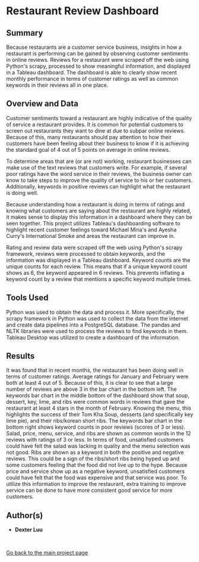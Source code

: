 # Restaurant Review Dashboard

## Summary
Because restaurants are a customer service business, insights in how a restaurant is performing can be gained by observing customer sentiments in online reviews. Reviews for a restaurant were scraped off the web using Python's scrapy, processed to show meaningful information, and displayed in a Tableau dashboard. The dashboard is able to clearly show recent monthly performance in terms of customer ratings as well as common keywords in their reviews all in one place.

## Overview and Data
Customer sentiments toward a restaurant are highly indicative of the quality of service a restaurant provides. It is common for potential customers to screen out restaurants they want to dine at due to subpar online reviews. Because of this, many restaurants should pay attention to how their customers have been feeling about their business to know if it is achieving the standard goal of 4 out of 5 points on average in online reviews.

To determine areas that are (or are not) working, restaurant businesses can make use of the text reviews that customers write. For example, if several poor ratings have the word service in their reviews, the business owner can know to take steps to improve the quality of service to his or her customers. Additionally, keywords in positive reviews can highlight what the restaurant is doing well.

Because understanding how a restaurant is doing in terms of ratings and knowing what customers are saying about the restaurant are highly related, it makes sense to display this information in a dashboard where they can be seen together. This project utilizes Tableau's dashboarding software to highlight recent customer feelings toward Michael Mina's and Ayesha Curry's International Smoke and areas the restaurant can improve in.

Rating and review data were scraped off the web using Python's scrapy framework, reviews were processed to obtain keywords, and the information was displayed in a Tableau dashboard. Keyword counts are the unique counts for each review. This means that if a unique keyword count shows as 6, the keyword appeared in 6 reviews. This prevents inflating a keyword count by a review that mentions a specific keyword multiple times. 

## Tools Used
Python was used to obtain the data and process it. More specifically, the scrapy framework in Python was used to collect the data from the internet and create data pipelines into a PostgreSQL database. The pandas and NLTK libraries were used to process the reviews to find keywords in them. Tableau Desktop was utilized to create a dashboard of the information.

## Results
It was found that in recent months, the restaurant has been doing well in terms of customer ratings. Average ratings for January and February were both at least 4 out of 5. Because of this, it is clear to see that a large number of reviews are above 3 in the bar chart in the bottom left. The keywords bar chart in the middle bottom of the dashboard show that soup, dessert, key, lime, and ribs were common words in reviews that gave the restaurant at least 4 stars in the month of February. Knowing the menu, this highlights the success of their Tom Kha Soup, desserts (and specifically key lime pie), and their ribs/korean short ribs. The keywords bar chart in the bottom right shows keyword counts in poor reviews (scores of 3 or less). Salad, price, menu, service, and ribs are shown as common words in the 12 reviews with ratings of 3 or less. In terms of food, unsatisfied customers could have felt the salad was lacking in quality and the menu selection was not good. Ribs are shown as a keyword in both the positive and negative reviews. This could be a sign of the ribs/short ribs being hyped up and some customers feeling that the food did not live up to the hype. Because price and service show up as a negative keyword, unsatisfied customers could have felt that the food was expensive and that service was poor. To utilize this information to improve the restaurant, extra training to improve service can be done to have more consistent good service for more customers.

## Author(s)

* **Dexter Luu**

<br>

[Go back to the main project page](https://dexkluu.github.io/Dexter/)
